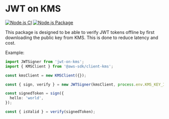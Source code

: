 # JWT on KMS

[![Node.js CI](https://github.com/Jex-y/jwt-on-kms/actions/workflows/test.yml/badge.svg)](https://github.com/Jex-y/jwt-on-kms/actions/workflows/test.yml)
[![Node.js Package](https://github.com/Jex-y/jwt-on-kms/actions/workflows/publish.yml/badge.svg)](https://github.com/Jex-y/jwt-on-kms/actions/workflows/publish.yml)

This package is designed to be able to verify JWT tokens offline by first downloading the public key from KMS. This is done to reduce latency and cost.

Example:

```ts
import JWTSigner from 'jwt-on-kms';
import { KMSClient } from '@aws-sdk/client-kms';

const kmsClient = new KMSClient({});

const { sign, verify } = new JWTSigner(kmsClient, process.env.KMS_KEY_ID);

const signedToken = sign({
  hello: 'world',
});

const { isValid } = verify(signedToken);
```
